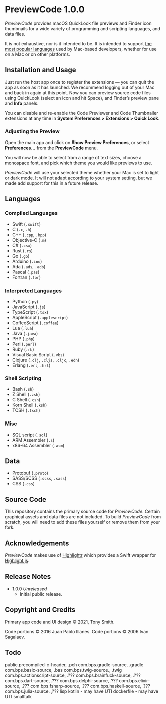 # PreviewCode 1.0.0

*PreviewCode* provides macOS QuickLook file previews and Finder icon thumbnails for a wide variety of programming and scripting languages, and data files.

It is not exhaustive, nor is it intended to be. It is intended to support [the most popular languages](#languages) used by Mac-based developers, whether for use on a Mac or on other platforms.

## Installation and Usage ##

Just run the host app once to register the extensions &mdash; you can quit the app as soon as it has launched. We recommend logging out of your Mac and back in again at this point. Now you can preview source code files using QuickLook (select an icon and hit Space), and Finder’s preview pane and **Info** panels.

You can disable and re-enable the Code Previewer and Code Thumbnailer extensions at any time in **System Preferences > Extensions > Quick Look**.

### Adjusting the Preview

Open the main app and click on **Show Preview Preferences**, or select **Preferences...** from the **PreviewCode** menu.

You will now be able to select from a range of text sizes, choose a monospace font, and pick which theme you would like previews to use.

*PreviewCode* will use your selected theme whether your Mac is set to light or dark mode. It will not adapt according to your system setting, but we made add support for this in a future release.

## Languages

### Compiled Languages

* Swift (`.swift`)
* C (`.c`, `.h`)
* C++ (`.cpp`, `.hpp`)
* Objective-C (`.m`)
* C# (`.csx`)
* Rust (`.rs`)
* Go (`.go`)
* Arduino (`.ino`)
* Ada (`.ads`, `.adb`)
* Pascal (`.pas`)
* Fortran (`.for`)

### Interpreted Languages

* Python (`.py`)
* JavaScript (`.js`)
* TypeScript (`.tsx`)
* AppleScript (`.applescript`)
* CoffeeScript (`.coffee`)
* Lua (`.lua`)
* Java (`.java`)
* PHP (`.php`)
* Perl (`.perl`)
* Ruby (`.rb`)
* Visual Basic Script (`.vbs`)
* Clojure (`.clj`, `.cljs`, `.cljc`, `.edn`)
* Erlang (`.erl`, `.hrl`)

### Shell Scripting

* Bash (`.sh`)
* Z Shell (`.zsh`)
* C Shell (`.csh`)
* Korn Shell (`.ksh`)
* TCSH (`.tsch`)

### Misc

* SQL script (`.sql`)
* ARM Assembler (`.s`)
* x86-64 Assembler (`.asm`)

## Data

* Protobuf (`.proto`)
* SASS/SCSS (`.scss`, `.sass`)
* CSS (`.css`)

## Source Code ##

This repository contains the primary source code for *PreviewCode*. Certain graphical assets and data files are not included. To build *PreviewCode* from scratch, you will need to add these files yourself or remove them from your fork.

## Acknowledgements

*PreviewCode* makes use of [Highlightr]() which provides a Swift wrapper for [Highlight.js]().

## Release Notes ##

* 1.0.0 *Unreleased*
    * Initial public release.

## Copyright and Credits ##

Primary app code and UI design &copy; 2021, Tony Smith.

Code portions &copy; 2016 Juan Pablo Illanes. Code portions &copy; 2006 Ivan Sagalaev.





## Todo

public.precompiled-c-header, .pch
com.bps.gradle-source, .gradle
com.bps.basic-source, .bas
com.bps.twig-source., .twig
com.bps.actionscript-source, .???
com.bps.brainfuck-source, .???
com.bps.dart-source, .???
com.bps.delphi-source, .???
com.bps.elixir-source, .???
com.bps.fsharp-source, .???
com.bps.haskell-source, .???
com.bps.julia-source. ,???
lisp
kotlin - may have UTI
dockerfile - may have UTI
smalltalk